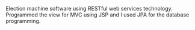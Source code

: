 Election machine software using RESTful web services technology.
Programmed the view for MVC using JSP and I used JPA for the database programming.
